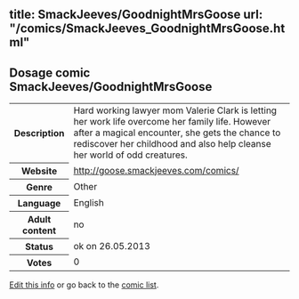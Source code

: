 title: SmackJeeves/GoodnightMrsGoose
url: "/comics/SmackJeeves_GoodnightMrsGoose.html"
---
Dosage comic SmackJeeves/GoodnightMrsGoose
-----------------------------------------

<p id="msg"></p>
<script type="text/javascript">
if (window.location.search === '?edit_info_mail=sent_ok') {
  var elem = document.getElementById("msg");
  elem.innerHTML = 'Edited information sucessfully sent for review, which is usually done daily. Thanks!';
  elem.className = 'ok';
}
</script>
<table class="comicinfo">
<tr>
<th>Description</th><td>Hard working lawyer mom Valerie Clark is letting her work life overcome her family life. However after a magical encounter, she gets the chance to rediscover her childhood and also help cleanse her world of odd creatures.</td>
</tr>
<tr>
<th>Website</th><td><a href="http://goose.smackjeeves.com/comics/">http://goose.smackjeeves.com/comics/</a></td>
</tr>
<tr>
<th>Genre</th><td>Other</td>
</tr>
<tr>
<th>Language</th><td>English</td>
</tr>
<tr>
<th>Adult content</th><td>no</td>
</tr>
<tr>
<th>Status</th><td>ok on 26.05.2013</td>
</tr>
<tr>
<th>Votes</th><td>0</td>
</tr>
</table>

[Edit this info](SmackJeeves_GoodnightMrsGoose_edit.html) or go back to the [comic list](../comic-index.html).
